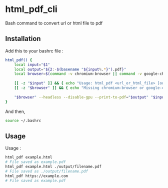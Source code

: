 # html_pdf_cli
Bash command to convert url or html file to pdf

## Installation

Add this to your bashrc file : 
```bash
html_pdf() {
    local input="$1"
    local output="${2:-$(basename "${input%.*}").pdf}"
    local browser=$(command -v chromium-browser || command -v google-chrome)
    
    [[ -z "$input" ]] && { echo "Usage: html_pdf <url_or_html_file> [output.pdf]"; return 1; }
    [[ -z "$browser" ]] && { echo "Missing chromium-browser or google-chrome"; return 1; }
    
    "$browser" --headless --disable-gpu --print-to-pdf="$output" "$input" 2>/dev/null && echo "File saved as $output" || { echo "Conversion failed"; return 1; }
}
```
And then, 
```bash
source ~/.bashrc
```

## Usage
Usage : 
```bash
html_pdf example.html
# File saved as example.pdf
html_pdf example.html ./output/filename.pdf
# File saved as ./output/filename.pdf
html_pdf https://example.com
# File saved as example.pdf
```

